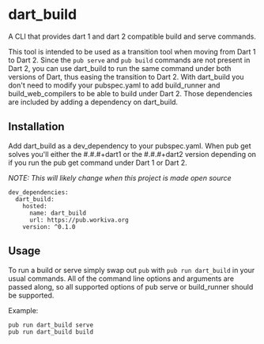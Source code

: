 # dart_build

A CLI that provides dart 1 and dart 2 compatible build and serve commands.

This tool is intended to be used as a transition tool when moving from Dart 1
to Dart 2. Since the `pub serve` and `pub build` commands are not present in
Dart 2, you can use dart_build to run the same command under both versions of
Dart, thus easing the transition to Dart 2. With dart_build you don't need to
modify your pubspec.yaml to add build_runner and build_web_compilers to be
able to build under Dart 2. Those dependencies are included by adding a
dependency on dart_build.

## Installation

Add dart_build as a dev_dependency to your pubspec.yaml. When pub get solves
you'll either the #.#.#+dart1 or the #.#.#+dart2 version depending on if you
run the pub get command under Dart 1 or Dart 2.

*_NOTE: This will likely change when this project is made open source_*
```
dev_dependencies:
  dart_build:
    hosted:
      name: dart_build
      url: https://pub.workiva.org
    version: ^0.1.0
```

## Usage

To run a build or serve simply swap out `pub` with `pub run dart_build`
in your usual commands. All of the command line options and arguments
are passed along, so all supported options of pub serve or build_runner
should be supported.

Example:
```
pub run dart_build serve
pub run dart_build build
```

